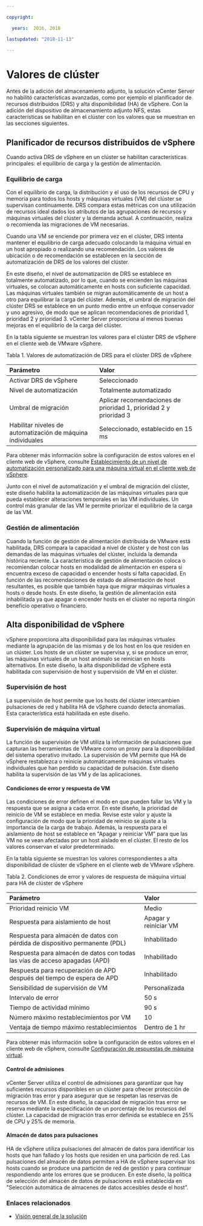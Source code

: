 ```yaml
---

copyright:

  years:  2016, 2018

lastupdated: "2018-11-13"

---
```


# Valores de clúster

Antes de la adición del almacenamiento adjunto, la solución vCenter Server no habilitó características avanzadas, como por ejemplo el planificador de recursos distribuidos (DRS) y alta disponibilidad (HA) de vSphere. Con la adición del dispositivo de almacenamiento adjunto NFS, estas características se habilitan en el clúster con los valores que se muestran en las secciones siguientes.

## Planificador de recursos distribuidos de vSphere

Cuando activa DRS de vSphere en un clúster se habilitan características principales: el equilibrio de carga y la gestión de alimentación.

### Equilibrio de carga

Con el equilibrio de carga, la distribución y el uso de los recursos de CPU y memoria para todos los hosts y máquinas virtuales (VM) del clúster se supervisan continuamente. DRS compara estas métricas con una utilización de recursos ideal dados los atributos de las agrupaciones de recursos y máquinas virtuales del clúster y la demanda actual. A continuación, realiza o recomienda las migraciones de VM necesarias.

Cuando una VM se enciende por primera vez en el clúster, DRS intenta mantener el equilibrio de carga adecuado colocando la máquina virtual en un host apropiado o realizando una recomendación. Los valores de ubicación o de recomendación se establecen en la sección de automatización de DRS de los valores del clúster.

En este diseño, el nivel de automatización de DRS se establece en totalmente automatizado, por lo que, cuando se encienden las máquinas virtuales, se colocan automáticamente en hosts con suficiente capacidad. Las máquinas virtuales también se migran automáticamente de un host a otro para equilibrar la carga del clúster. Además, el umbral de migración del clúster DRS se establece en un punto medio entre un enfoque conservador y uno agresivo, de modo que se aplican recomendaciones de prioridad 1, prioridad 2 y prioridad 3. vCenter Server proporciona al menos buenas mejoras en el equilibrio de la carga del clúster.

En la tabla siguiente se muestran los valores para el clúster DRS de vSphere en el cliente web de VMware vSphere.

Tabla 1. Valores de automatización de DRS para el clúster DRS de vSphere

| Parámetro             | Valor  |
|:------------------- |:------ |
| Activar DRS de vSphere | Seleccionado |
| Nivel de automatización | Totalmente automatizado |
| Umbral de migración | Aplicar recomendaciones de prioridad 1, prioridad 2 y prioridad 3 |
| Habilitar niveles de automatización de máquina individuales | Seleccionado, establecido en 15 ms |

Para obtener más información sobre la configuración de estos valores en el cliente web de vSphere, consulte [Establecimiento de un nivel de automatización personalizado para una máquina virtual en el cliente web de vSphere](https://docs.vmware.com/en/VMware-vSphere/5.5/com.vmware.vsphere.resmgmt.doc/GUID-C21C0609-923B-46FB-920C-887F00DBCAB9.html).

Junto con el nivel de automatización y el umbral de migración del clúster, este diseño habilita la automatización de las máquinas virtuales para que pueda establecer alteraciones temporales en las VM individuales. Un control más granular de las VM le permite priorizar el equilibrio de la carga de las VM.

### Gestión de alimentación

Cuando la función de gestión de alimentación distribuida de VMware está habilitada, DRS compara la capacidad a nivel de clúster y de host con las demandas de las máquinas virtuales del clúster, incluida la demanda histórica reciente. La característica de gestión de alimentación coloca o recomiendan colocar hosts en modalidad de alimentación en espera si encuentra exceso de capacidad o encender hosts si falta capacidad. En función de las recomendaciones de estado de alimentación de host resultantes, es posible que también haya que migrar máquinas virtuales a hosts o desde hosts.
En este diseño, la gestión de alimentación está inhabilitada ya que apagar o encender hosts en el clúster no reporta ningún beneficio operativo o financiero.

## Alta disponibilidad de vSphere

vSphere proporciona alta disponibilidad para las máquinas virtuales mediante la agrupación de las mismas y de los host en los que residen en un clúster. Los hosts de un clúster se supervisa y, si se produce un error, las máquinas virtuales de un host anómalo se reinician en hosts alternativos.
En este diseño, la alta disponibilidad de vSphere está habilitada con supervisión de host y supervisión de VM en el clúster.

### Supervisión de host

La supervisión de host permite que los hosts del clúster intercambien pulsaciones de red y habilita HA de vSphere cuando detecta anomalías. Esta característica está habilitada en este diseño.

### Supervisión de máquina virtual

La función de supervisión de VM utiliza la información de pulsaciones que capturan las herramientas de VMware como un proxy para la disponibilidad del sistema operativo invitado. La supervisión de VM permite que HA de vSphere restablezca o reinicie automáticamente máquinas virtuales individuales que han perdido su capacidad de pulsación. Este diseño habilita la supervisión de las VM y de las aplicaciones.

#### Condiciones de error y respuesta de VM

Las condiciones de error definen el modo en que pueden fallar las VM y la respuesta que se asigna a cada error. En este diseño, la prioridad de reinicio de VM se establece en media. Revise este valor y ajuste la configuración de modo que la prioridad de reinicio se ajuste a la importancia de la carga de trabajo. Además, la respuesta para el aislamiento de host se establece en "Apagar y reiniciar VM" para que las VM no se vean afectadas por un host aislado en el clúster. El resto de los valores conservan el valor predeterminado.

En la tabla siguiente se muestran los valores correspondientes a alta disponibilidad de clúster de vSphere en el cliente web de VMware vSphere.

Tabla 2. Condiciones de error y valores de respuesta de máquina virtual para HA de clúster de vSphere

| Parámetro             | Valor  |
|:------------------- |:------ |
| Prioridad reinicio VM | Medio |
| Respuesta para aislamiento de host | Apagar y reiniciar VM |
| Respuesta para almacén de datos con pérdida de dispositivo permanente (PDL) | Inhabilitado |
| Respuesta para almacén de datos con todas las vías de acceso apagadas (APD) | Inhabilitado |
| Respuesta para recuperación de APD después del tiempo de espera de APD | Inhabilitado |
| Sensibilidad de supervisión de VM | Personalizada |
| Intervalo de error | 50 s |
| Tiempo de actividad mínimo | 90 s |
| Número máximo restablecimientos por VM | 10 |
| Ventaja de tiempo máximo restablecimientos | Dentro de 1 hr |

Para obtener más información sobre la configuración de estos valores en el cliente web de vSphere, consulte [Configuración de respuestas de máquina virtual](https://docs.vmware.com/en/VMware-vSphere/6.0/com.vmware.vsphere.avail.doc/GUID-3DAED2B1-55B8-4877-BD0F-BC57C10A516C.html).

#### Control de admisiones

vCenter Server utiliza el control de admisiones para garantizar que hay suficientes recursos disponibles en un clúster para ofrecer protección de migración tras error y para asegurar que se respetan las reservas de recursos de VM. En este diseño, la capacidad de migración tras error se reserva mediante la especificación de un porcentaje de los recursos del clúster. La capacidad de migración tras error definida se establece en 25% de CPU y 25% de memoria.

#### Almacén de datos para pulsaciones

HA de vSphere utiliza pulsaciones del almacén de datos para identificar los hosts que han fallado y los hosts que residen en una partición de red. Las pulsaciones del almacén de datos permiten a HA de vSphere supervisar los hosts cuando se produce una partición de red de gestión y para continuar respondiendo ante los errores que se producen. En este diseño, la política de selección del almacén de datos de pulsaciones está establecida en "Selección automática de almacenes de datos accesibles desde el host".

### Enlaces relacionados

* [Visión general de la solución](../solution/solution_overview.html)
